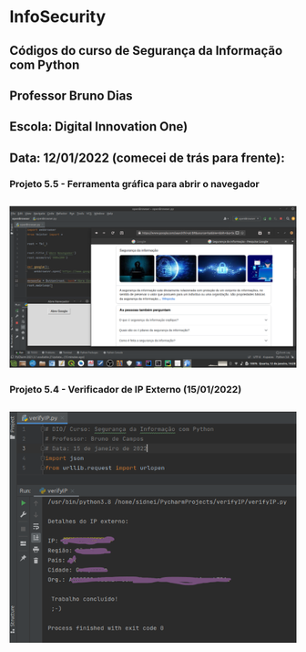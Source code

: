 # InfoSecurity
## Códigos do curso de Segurança da Informação com Python
## Professor Bruno Dias 
## Escola: Digital Innovation One)
## Data: 12/01/2022 (comecei de trás para frente):

### Projeto 5.5 - Ferramenta gráfica para abrir o navegador

## ![TkinterNavegador](https://github.com/geosidnei/InfoSecurity/blob/main/TkinterNavegador.png)

### Projeto 5.4 - Verificador de IP Externo (15/01/2022)

## ![verifyIPprotegido](https://github.com/geosidnei/InfoSecurity/blob/main/verifyIPprotegido.png)

